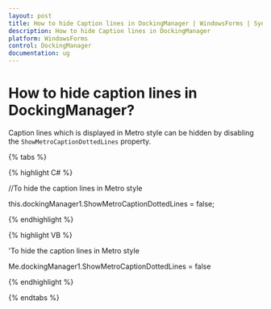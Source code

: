 ```yaml
---
layout: post
title: How to hide Caption lines in DockingManager | WindowsForms | Syncfusion
description: How to hide Caption lines in DockingManager
platform: WindowsForms
control: DockingManager
documentation: ug
---
```


# How to hide caption lines in DockingManager?

Caption lines which is displayed in Metro style can be hidden by disabling the `ShowMetroCaptionDottedLines` property.


{% tabs %}

{% highlight C# %}

//To hide the caption lines in Metro style

this.dockingManager1.ShowMetroCaptionDottedLines = false;

{% endhighlight %}

{% highlight VB %}

'To hide the caption lines in Metro style

Me.dockingManager1.ShowMetroCaptionDottedLines = false

{% endhighlight %}

{% endtabs %}

